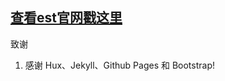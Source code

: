 
## [查看est官网戳这里](https://esportschain.org/index.html)

致谢
1. 感谢 Hux、Jekyll、Github Pages 和 Bootstrap!


